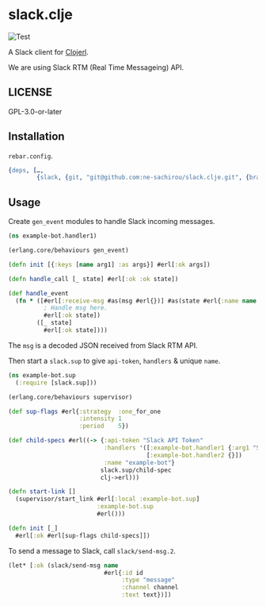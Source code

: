 # slack.clje

![Test](https://github.com/ne-sachirou/slack.clje/workflows/Test/badge.svg)

A Slack client for [Clojerl][clojerl].

We are using Slack RTM (Real Time Messageing) API.

## LICENSE

GPL-3.0-or-later

## Installation

`rebar.config`.

```erlang
{deps, […,
        {slack, {git, "git@github.com:ne-sachirou/slack.clje.git", {branch, "main"}}}]}
```

## Usage

Create `gen_event` modules to handle Slack incoming messages.

```clojure
(ns example-bot.handler1)

(erlang.core/behaviours gen_event)

(defn init [{:keys [name arg1] :as args}] #erl[:ok args])

(defn handle_call [_ state] #erl[:ok :ok state])

(def handle_event
  (fn * ([#erl[:receive-msg #as(msg #erl{})] #as(state #erl{:name name :arg1 arg1})]
          ; Handle msg here.
          #erl[:ok state])
        ([_ state]
          #erl[:ok state])))
```

The `msg` is a decoded JSON received from Slack RTM API.

Then start a `slack.sup` to give `api-token`, `handlers` & unique `name`.

```clojure
(ns example-bot.sup
  (:require [slack.sup]))

(erlang.core/behaviours supervisor)

(def sup-flags #erl{:strategy  :one_for_one
                    :intensity 1
                    :period    5})

(def child-specs #erl((-> {:api-token "Slack API Token"
                           :handlers '([:example-bot.handler1 {:arg1 "Some value"}]
                                       [:example-bot.handler2 {}])
                           :name "example-bot"}
                          slack.sup/child-spec
                          clj->erl)))

(defn start-link []
  (supervisor/start_link #erl[:local :example-bot.sup]
                         :example-bot.sup
                         #erl()))

(defn init [_]
  #erl[:ok #erl[sup-flags child-specs]])
```

To send a message to Slack, call `slack/send-msg.2`.

```clojure
(let* [:ok (slack/send-msg name
                           #erl{:id id
                                :type "message"
                                :channel channel
                                :text text})])
```

[clojerl]: https://github.com/clojerl/clojerl
